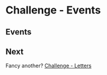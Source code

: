 # Challenge - Events

## Events




## Next

Fancy another? [Challenge - Letters](04-challenge-letters.md)